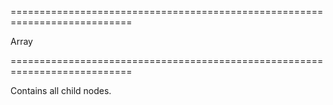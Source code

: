 <!--**
/*-------------------------------------------
    Auto-generated file. Do not modify.
-------------------------------------------

**-->
===========================================================================
<!--type-->Array<!--/type-->
===========================================================================

<!--shortDescription-->
Contains all child nodes.
<!--/shortDescription-->

<!--fullDescription-->

<!--/fullDescription-->